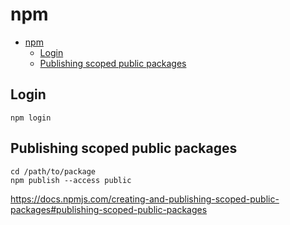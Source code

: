 # npm

- [npm](#npm)
  - [Login](#login)
  - [Publishing scoped public packages](#publishing-scoped-public-packages)

## Login

```shell
npm login
```

## Publishing scoped public packages

```shell
cd /path/to/package
npm publish --access public
```

<https://docs.npmjs.com/creating-and-publishing-scoped-public-packages#publishing-scoped-public-packages>
